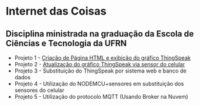 # Internet das Coisas
## Disciplina ministrada na graduação da Escola de Ciências e Tecnologia da UFRN


* Projeto 1 - [Criação de Página HTML e exibição do gráfico ThingSpeak](projeto1/readme.md)
* Projeto 2 - [Atualização do gráfico ThingSpeak via sensor do celular](projeto2/readme.md)
* Projeto 3 - Substituição do ThingSpeak por sistema web e banco de dados
* Projeto 4 - Utilização do NODEMCU+sensores em substituição dos sensores do celular
* Projeto 5 - Utilização do protocolo MQTT (Usando Broker na Nuvem)




